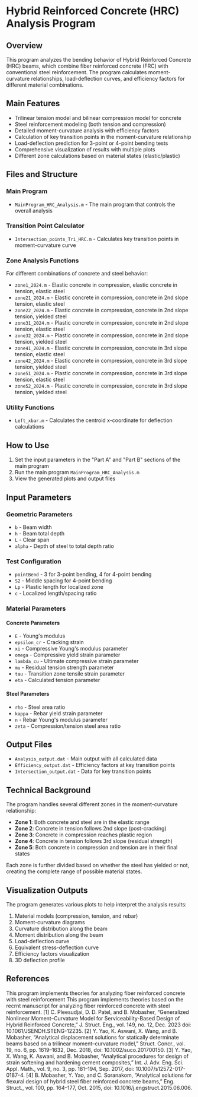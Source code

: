 # Hybrid Reinforced Concrete (HRC) Analysis Program

## Overview

This program analyzes the bending behavior of Hybrid Reinforced Concrete (HRC) beams, which combine fiber reinforced concrete (FRC) with conventional steel reinforcement. The program calculates moment-curvature relationships, load-deflection curves, and efficiency factors for different material combinations.

## Main Features

- Trilinear tension model and bilinear compression model for concrete
- Steel reinforcement modeling (both tension and compression)
- Detailed moment-curvature analysis with efficiency factors
- Calculation of key transition points in the moment-curvature relationship
- Load-deflection prediction for 3-point or 4-point bending tests
- Comprehensive visualization of results with multiple plots
- Different zone calculations based on material states (elastic/plastic)

## Files and Structure

### Main Program

- `MainProgram_HRC_Analysis.m` - The main program that controls the overall analysis

### Transition Point Calculator

- `Intersection_points_Tri_HRC.m` - Calculates key transition points in moment-curvature curve

### Zone Analysis Functions

For different combinations of concrete and steel behavior:

- `zone1_2024.m` - Elastic concrete in compression, elastic concrete in tension, elastic steel
- `zone21_2024.m` - Elastic concrete in compression, concrete in 2nd slope tension, elastic steel
- `zone22_2024.m` - Elastic concrete in compression, concrete in 2nd slope tension, yielded steel
- `zone31_2024.m` - Plastic concrete in compression, concrete in 2nd slope tension, elastic steel
- `zone32_2024.m` - Plastic concrete in compression, concrete in 2nd slope tension, yielded steel
- `zone41_2024.m` - Elastic concrete in compression, concrete in 3rd slope tension, elastic steel
- `zone42_2024.m` - Elastic concrete in compression, concrete in 3rd slope tension, yielded steel
- `zone51_2024.m` - Plastic concrete in compression, concrete in 3rd slope tension, elastic steel
- `zone52_2024.m` - Plastic concrete in compression, concrete in 3rd slope tension, yielded steel

### Utility Functions

- `Left_xbar.m` - Calculates the centroid x-coordinate for deflection calculations

## How to Use

1. Set the input parameters in the "Part A" and "Part B" sections of the main program
2. Run the main program `MainProgram_HRC_Analysis.m`
3. View the generated plots and output files

## Input Parameters

### Geometric Parameters

- `b` - Beam width
- `h` - Beam total depth
- `L` - Clear span
- `alpha` - Depth of steel to total depth ratio

### Test Configuration

- `pointBend` - 3 for 3-point bending, 4 for 4-point bending
- `S2` - Middle spacing for 4-point bending
- `Lp` - Plastic length for localized zone
- `c` - Localized length/spacing ratio

### Material Parameters

#### Concrete Parameters

- `E` - Young's modulus
- `epsilon_cr` - Cracking strain
- `xi` - Compressive Young's modulus parameter
- `omega` - Compressive yield strain parameter
- `lambda_cu` - Ultimate compressive strain parameter
- `mu` - Residual tension strength parameter
- `tau` - Transition zone tensile strain parameter
- `eta` - Calculated tension parameter

#### Steel Parameters

- `rho` - Steel area ratio
- `kappa` - Rebar yield strain parameter
- `n` - Rebar Young's modulus parameter
- `zeta` - Compression/tension steel area ratio

## Output Files

- `Analysis_output.dat` - Main output with all calculated data
- `Efficiency_output.dat` - Efficiency factors at key transition points
- `Intersection_output.dat` - Data for key transition points

## Technical Background

The program handles several different zones in the moment-curvature relationship:

- **Zone 1**: Both concrete and steel are in the elastic range
- **Zone 2**: Concrete in tension follows 2nd slope (post-cracking)
- **Zone 3**: Concrete in compression reaches plastic region
- **Zone 4**: Concrete in tension follows 3rd slope (residual strength)
- **Zone 5**: Both concrete in compression and tension are in their final states

Each zone is further divided based on whether the steel has yielded or not, creating the complete range of possible material states.

## Visualization Outputs

The program generates various plots to help interpret the analysis results:

1. Material models (compression, tension, and rebar)
2. Moment-curvature diagrams
3. Curvature distribution along the beam
4. Moment distribution along the beam
5. Load-deflection curve
6. Equivalent stress-deflection curve
7. Efficiency factors visualization
8. 3D deflection profile

## References
This program implements theories for analyzing fiber reinforced concrete with steel reinforcement
This program implements theories based on the recrnt manuscript for analyzing fiber reinforced concrete with steel reinforcement.
[1] C. Pleesudjai, D. D. Patel, and B. Mobasher, “Generalized Nonlinear Moment–Curvature Model for Serviceability-Based Design of Hybrid Reinforced Concrete,” J. Struct. Eng., vol. 149, no. 12, Dec. 2023
doi: 10.1061/JSENDH.STENG-12235.
[2] Y. Yao, K. Aswani, X. Wang, and B. Mobasher, “Analytical displacement solutions for statically determinate beams based on a trilinear moment–curvature model,” Struct. Concr., vol. 19, no. 6, pp. 1619–1632, Dec. 2018, doi: 10.1002/suco.201700150.
[3] Y. Yao, X. Wang, K. Aswani, and B. Mobasher, “Analytical procedures for design of strain softening and hardening cement composites,” Int. J. Adv. Eng. Sci. Appl. Math., vol. 9, no. 3, pp. 181–194, Sep. 2017, doi: 10.1007/s12572-017-0187-4.
[4] B. Mobasher, Y. Yao, and C. Soranakom, “Analytical solutions for flexural design of hybrid steel fiber reinforced concrete beams,” Eng. Struct., vol. 100, pp. 164–177, Oct. 2015, doi: 10.1016/j.engstruct.2015.06.006.
